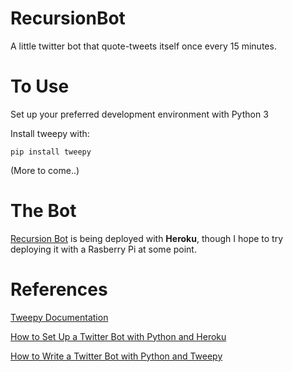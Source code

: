 # RecursionBot
A little twitter bot that quote-tweets itself once every 15 minutes. 

# To Use
Set up your preferred development environment with Python 3

Install tweepy with:

`pip install tweepy`

(More to come..)

# The Bot
[Recursion Bot](https://twitter.com/RecursionBot) is being deployed with **Heroku**, though I hope to 
try deploying it with a Rasberry Pi at some point.

# References
[Tweepy Documentation](http://docs.tweepy.org/en/latest/index.html)

[How to Set Up a Twitter Bot with Python and Heroku](https://dev.to/emcain/how-to-set-up-a-twitter-bot-with-python-and-heroku-1n39)

[How to Write a Twitter Bot with Python and Tweepy](https://dototot.com/how-to-write-a-twitter-bot-with-python-and-tweepy)
